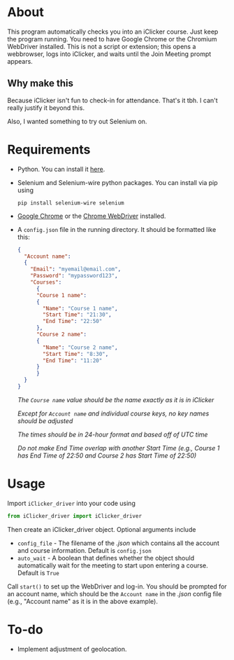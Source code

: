 # About
This program automatically checks you into an iClicker course. Just keep the program running. You need to have Google Chrome or the Chromium WebDriver installed. This is not a script or extension; this opens a webbrowser, logs into iClicker, and waits until the Join Meeting prompt appears.

## Why make this

Because iClicker isn't fun to check-in for attendance. That's it tbh. I can't really justify it beyond this.

Also, I wanted something to try out Selenium on. 

# Requirements

* Python. You can install it [here](https://www.python.org/downloads/).
* Selenium and Selenium-wire python packages. You can install via pip using

  ```
  pip install selenium-wire selenium
  ```
* [Google Chrome](https://www.google.com/chrome/) or the [Chrome WebDriver](https://sites.google.com/chromium.org/driver/) installed.
* A `config.json` file in the running directory. It should be formatted like this:

  ```json
  {
    "Account name":
    {
      "Email": "myemail@email.com",
      "Password": "mypassword123",
      "Courses":
        {
        "Course 1 name": 
        {
          "Name": "Course 1 name",
          "Start Time": "21:30",
          "End Time": "22:50"
        },
        "Course 2 name": 
        {
          "Name": "Course 2 name",
          "Start Time": "8:30",
          "End Time": "11:20"
        }
        }
    }
  }
  ```
    *The `Course name` value should be the name exactly as it is in iClicker*
    
    *Except for `Account name` and individual course keys, no key names should be adjusted*
    
    *The times should be in 24-hour format and based off of UTC time*

    *Do not make End Time overlap with another Start Time (e.g., Course 1 has End Time of 22:50 and Course 2 has Start Time of 22:50)* 

# Usage

Import `iClicker_driver` into your code using
  ```python
  from iClicker_driver import iClicker_driver
  ```

Then create an iClicker_driver object. Optional arguments include
* `config_file` - The filename of the *.json* which contains all the account and course information. Default is `config.json`
* `auto_wait` - A boolean that defines whether the object should automatically wait for the meeting to start upon entering a course. Default is `True`

Call `start()` to set up the WebDriver and log-in. You should be prompted for an account name, which should be the `Account name` in the *.json* config file (e.g., "Account name" as it is in the above example).

# To-do

* Implement adjustment of geolocation.
